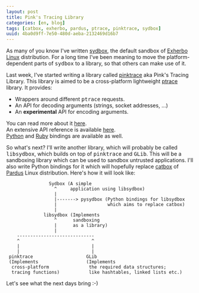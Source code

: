 ```yaml
---
layout: post
title: Pink's Tracing Library
categories: [en, blog]
tags: [catbox, exherbo, pardus, ptrace, pinktrace, sydbox]
uuid: 4ba0d9ff-7e50-480d-aeba-2132469d16b7
---
```


As many of you know I've written
[sydbox](http://projects.0x90.dk/projects/show/sydbox), the default sandbox of
[Exherbo](http://www.exherbo.org) [Linux](http://kernel.org) distribution. For a
long time I've been meaning to move the platform-dependent parts of
<tt>sydbox</tt> to a library, so that others can make use of it.

Last week, I've started writing a library called
[pinktrace](http://dev.exherbo.org/~alip/pinktrace) aka Pink's Tracing Library.
This library is aimed to be a cross-platform lightweight
[ptrace](http://en.wikipedia.org/wiki/Ptrace) library. It provides:

- Wrappers around different <tt>ptrace</tt> requests.
- An API for decoding arguments (strings, socket addresses, ...)
- An **experimental** API for encoding arguments.

You can read more about it [here](http://dev.exherbo.org/~alip/pinktrace).  
An extensive API reference is available
[here](http://dev.exherbo.org/~alip/pinktrace/api/c).  
[Python](http://dev.exherbo.org/~alip/pinktrace/api/python) and
[Ruby](http://dev.exherbo.org/~alip/pinktrace/api/ruby) bindings are available
as well.

So what's next? I'll write another library, which will probably be called
<tt>libsydbox</tt>, which builds on top of <tt>pinktrace</tt> and <tt>GLib</tt>.
This will be a sandboxing library which can be used to sandbox untrusted
applications. I'll also write Python bindings for it which will hopefully
replace [catbox](http://svn.pardus.org.tr/uludag/trunk/catbox/) of
[Pardus](http://www.pardus.org.tr/eng/) Linux distribution.
Here's how it will look like:

                    Sydbox (A simple
                      ^     application using libsydbox)
                      |
                      |-------> pysydbox (Python bindings for libsydbox
                      |                   which aims to replace catbox)
                      |
                  libsydbox (Implements
                      ^      sandboxing
                      |      as a library)
                      |
        -----------------------------
        ^                           ^
        |                           |
        |                           |
     pinktrace                    GLib
     (Implements                  (Implements
      cross-platform               the required data structures;
      tracing functions)           like hashtables, linked lists etc.)


Let's see what the next days bring :-)
